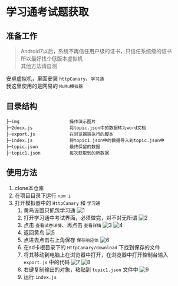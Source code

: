 # 学习通考试题获取

## 准备工作

> Android7以后，系统不再信任用户级的证书，只信任系统级的证书  
> 所以最好找个低版本虚拟机  
> 其他方法请自测

安卓虚拟机，里面安装 `httpCanary`、`学习通`  
我这里使用的是网易的 `MuMu模拟器`

## 目录结构

~~~
├─img                   操作演示图片
├─2docx.js              将topic.json中的数据转为word文档
├─export.js             在浏览器端执行的脚本
├─index.js              将topic1.json中的数据导入到topic.json中
├─topic.json            最终保留的数据
├─topic1.json           每次获取到的新数据
~~~

## 使用方法

1. clone本仓库
2. 在项目目录下运行 `npm i`
3. 打开模拟器中的 `HttpCanary` 和 `学习通`
   1. 黄鸟设置只抓包学习通
    ![1](./img/1.jpg)
   2. 打开学习通中考试界面，必须做完，对不对无所谓
    ![2](./img/2.jpg)
   3. 点击 `查看试卷详情`、再点击 `查看详情`
    ![3](./img/3.jpg)
    ![4](./img/4.jpg)
   4. 返回黄鸟
   ![5](./img/5.jpg)
   5. 点进去点击右上角保存 `保存响应体`
   ![6](./img/6.jpg)
   6. 在sd卡根目录下的 `HttpCanary/download` 下找到保存的文件
   7. 将其移动到电脑上在浏览器中打开，在浏览器中打开控制台输入 `export.js` 中的代码
   ![7](./img/7.jpg)
   ![8](./img/8.jpg)
   8. 右键复制输出的对象，粘贴到 `topic1.json` 文件中
   ![9](./img/9.jpg)
   9. 运行 `index.js`
